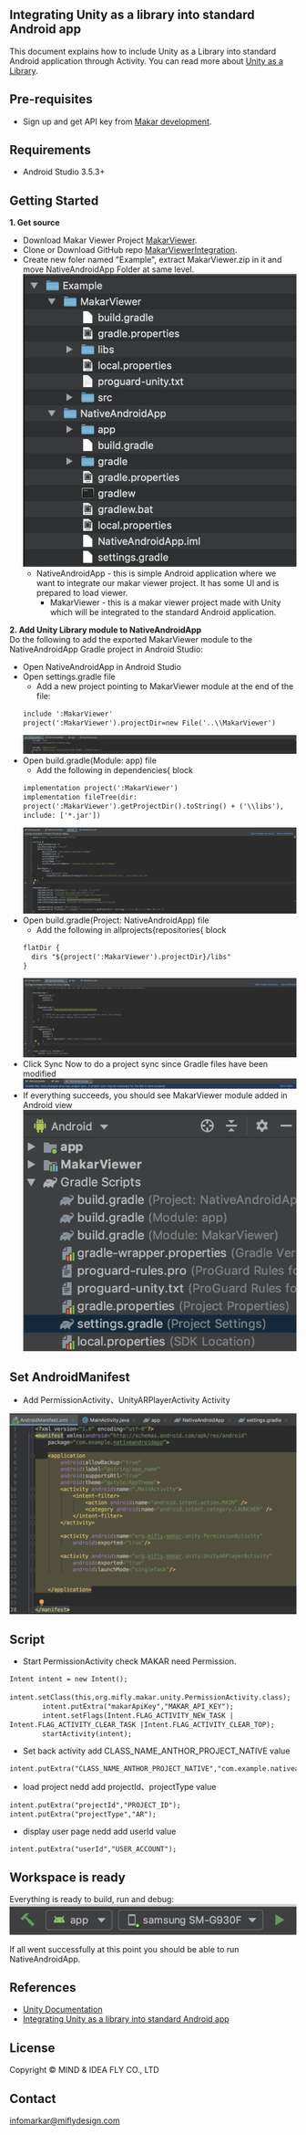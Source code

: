 ## Integrating Unity as a library into standard Android app

This document explains how to include Unity as a Library into standard Android application through Activity. You can read more about [Unity as a Library](https://docs.unity3d.com/2019.3/Documentation/Manual/UnityasaLibrary.html).

Pre-requisites
--------------
- Sign up and get API key from [Makar development](https://developer.makar.app). 

Requirements
--------------
- Android Studio 3.5.3+

Getting Started
--------------
**1. Get source**
- Download Makar Viewer Project [MakarViewer](https://makar.app/makarview_embed.zip). 
- Clone or Download GitHub repo [MakarViewerIntegration](https://github.com/vml933/MakarViewerIntegration.git).
- Create new foler named "Example", extract MakarViewer.zip in it and move NativeAndroidApp Folder at same level.
  <br><img src="images/android/folderStructure.png">
  - NativeAndroidApp - this is simple Android application where we want to integrate our makar viewer project. It has some UI and is prepared to load viewer.
    - MakarViewer - this is a makar viewer project made with Unity which will be integrated to the standard Android application.

**2. Add Unity Library module to NativeAndroidApp**
<br>Do the following to add the exported MakarViewer module to the NativeAndroidApp Gradle project in Android Studio:
- Open NativeAndroidApp in Android Studio
- Open settings.gradle file
  - Add a new project pointing to MakarViewer module at the end of the file: 
  ```
  include ':MakarViewer'
  project(':MakarViewer').projectDir=new File('..\\MakarViewer')
  ```
  <img src="images/android/settingsGradle.png">
- Open build.gradle(Module: app) file
  - Add the following in dependencies{ block
  ```
  implementation project(':MakarViewer')
  implementation fileTree(dir: project(':MakarViewer').getProjectDir().toString() + ('\\libs'), include: ['*.jar'])
  ```
  <img src="images/android/buildGradleApp.png">
- Open build.gradle(Project: NativeAndroidApp) file
  - Add the following in allprojects{repositories{ block
  ```
  flatDir {
    dirs "${project(':MakarViewer').projectDir}/libs"
  }
  ```
  <img src="images/android/buildGradleNativeApp.png">
- Click Sync Now to do a project sync since Gradle files have been modified
  <img src="images/android/syncGradle.png">
- If everything succeeds, you should see MakarViewer module added in Android view
  <img src="images/android/unityLibraryModule.png">

Set AndroidManifest
--------------
- Add PermissionActivity、UnityARPlayerActivity Activity
<img src="images/android/setManifestActivity.png">

Script
--------------

- Start PermissionActivity check MAKAR need Permission.
```
Intent intent = new Intent();
        intent.setClass(this,org.mifly.makar.unity.PermissionActivity.class);
        intent.putExtra("makarApiKey","MAKAR_API_KEY");
        intent.setFlags(Intent.FLAG_ACTIVITY_NEW_TASK | Intent.FLAG_ACTIVITY_CLEAR_TASK |Intent.FLAG_ACTIVITY_CLEAR_TOP);
        startActivity(intent);
```

- Set back activity add CLASS_NAME_ANTHOR_PROJECT_NATIVE value
```
intent.putExtra("CLASS_NAME_ANTHOR_PROJECT_NATIVE","com.example.nativeandroidapp.MainActivity");
```

- load project nedd add projectId、projectType value
```
intent.putExtra("projectId","PROJECT_ID");
intent.putExtra("projectType","AR");
```
- display user page nedd add userId value
```
intent.putExtra("userId","USER_ACCOUNT");
```

## Workspace is ready

Everything is ready to build, run and debug:
<br><img src="images/android/selectTargetToBuild.png">

If all went successfully at this point you should be able to run NativeAndroidApp.

References
-------
- [Unity Documentation](https://docs.unity3d.com/Manual/UnityasaLibrary-iOS.html)
- [Integrating Unity as a library into standard Android app](https://github.com/Unity-Technologies/uaal-example)

License
-------
Copyright © MIND & IDEA FLY CO., LTD

Contact
-------
<infomarkar@miflydesign.com>
